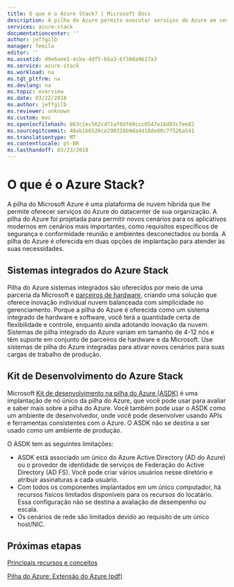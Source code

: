 ```yaml
---
title: O que é o Azure Stack? | Microsoft Docs
description: A pilha do Azure permite executar serviços do Azure em seu data center.
services: azure-stack
documentationcenter: ''
author: jeffgilb
manager: femila
editor: ''
ms.assetid: d9e6aee1-4cba-4df5-b5a3-6f38da9627a3
ms.service: azure-stack
ms.workload: na
ms.tgt_pltfrm: na
ms.devlang: na
ms.topic: overview
ms.date: 03/22/2018
ms.author: jeffgilb
ms.reviewer: unknown
ms.custom: mvc
ms.openlocfilehash: 863c1ec562cd71af0df69ccc0547e16d02c7ee82
ms.sourcegitcommit: 48ab1b6526ce290316b9da4d18de00c77526a541
ms.translationtype: MT
ms.contentlocale: pt-BR
ms.lasthandoff: 03/23/2018
---
```

# <a name="what-is-azure-stack"></a>O que é o Azure Stack?

A pilha do Microsoft Azure é uma plataforma de nuvem híbrida que lhe permite oferecer serviços do Azure do datacenter de sua organização.  A pilha do Azure foi projetada para permitir novos cenários para os aplicativos modernos em cenários mais importantes, como requisitos específicos de segurança e conformidade reunião e ambientes desconectados ou borda.  A pilha do Azure é oferecida em duas opções de implantação para atender às suas necessidades.

## <a name="azure-stack-integrated-systems"></a>Sistemas integrados do Azure Stack
Pilha do Azure sistemas integrados são oferecidos por meio de uma parceria da Microsoft e [parceiros de hardware](https://azure.microsoft.com/overview/azure-stack/integrated-systems/), criando uma solução que oferece inovação individual nuvem balanceada com simplicidade no gerenciamento.  Porque a pilha do Azure é oferecida como um sistema integrado de hardware e software, você terá a quantidade certa de flexibilidade e controle, enquanto ainda adotando inovação da nuvem.  Sistemas de pilha integrado do Azure variam em tamanho de 4-12 nós e têm suporte em conjunto de parceiros de hardware e da Microsoft.  Use sistemas de pilha do Azure integradas para ativar novos cenários para suas cargas de trabalho de produção.    

## <a name="azure-stack-development-kit"></a>Kit de Desenvolvimento do Azure Stack
Microsoft [Kit de desenvolvimento na pilha do Azure (ASDK)](.\asdk\asdk-what-is.md) é uma implantação de nó único da pilha do Azure, que você pode usar para avaliar e saber mais sobre a pilha do Azure.  Você também pode usar o ASDK como um ambiente de desenvolvedor, onde você pode desenvolver usando APIs e ferramentas consistentes com o Azure. O ASDK não se destina a ser usado como um ambiente de produção.

O ASDK tem as seguintes limitações:
* ASDK está associado um único do Azure Active Directory (AD do Azure) ou o provedor de identidade de serviços de Federação do Active Directory (AD FS). Você pode criar vários usuários nesse diretório e atribuir assinaturas a cada usuário.
* Com todos os componentes implantados em um único computador, há recursos físicos limitados disponíveis para os recursos do locatário. Essa configuração não se destina a avaliação de desempenho ou escala.
* Os cenários de rede são limitados devido ao requisito de um único host/NIC.  

## <a name="next-steps"></a>Próximas etapas
[Principais recursos e conceitos](azure-stack-key-features.md)

[Pilha do Azure: Extensão do Azure (pdf)](https://azure.microsoft.com/en-us/resources/azure-stack-an-extension-of-azure/)

